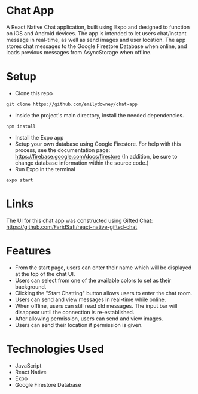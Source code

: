 # Chat App
A React Native Chat application, built using Expo and designed to function on iOS and Android devices. The app is intended to let users chat/instant message in real-time, as well as send images and user location. The app stores chat messages to the Google Firestore Database when online, and loads previous messages from AsyncStorage when offline. 

# Setup
* Clone this repo 
```
git clone https://github.com/emilydowney/chat-app
```
* Inside the project's main directory, install the needed dependencies.
```
npm install
```
* Install the Expo app
* Setup your own database using Google Firestore. For help with this process, see the documentation page: https://firebase.google.com/docs/firestore (In addition, be sure to change database information within the source code.)
* Run Expo in the terminal
```
expo start
```

# Links
The UI for this chat app was constructed using Gifted Chat:
https://github.com/FaridSafi/react-native-gifted-chat


# Features
* From the start page, users can enter their name which will be displayed at the top of the chat UI.
* Users can select from one of the available colors to set as their background.
* Clicking the "Start Chatting" button allows users to enter the chat room.
* Users can send and view messages in real-time while online.
* When offline, users can still read old messages. The input bar will disappear until the connection is re-established.
* After allowing permission, users can send and view images.
* Users can send their location if permission is given.



# Technologies Used
* JavaScript
* React Native
* Expo 
* Google Firestore Database